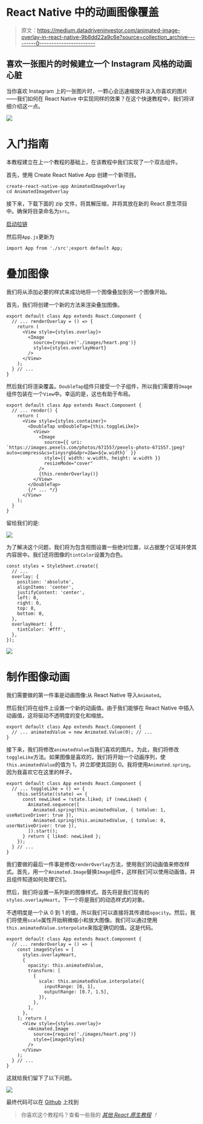 # React Native 中的动画图像覆盖

> 原文：<https://medium.datadriveninvestor.com/animated-image-overlay-in-react-native-9b8dd22a9c6e?source=collection_archive---------0----------------------->

## 喜欢一张图片的时候建立一个 Instagram 风格的动画心脏

当你喜欢 Instagram 上的一张图片时，一颗心会迅速缩放并淡入你喜欢的图片——我们如何在 React Native 中实现同样的效果？在这个快速教程中，我们将详细介绍这一点。

![](img/aba941db2ab6f243497418f0102bf177.png)

# 入门指南

本教程建立在上一个教程的基础上，在该教程中我们实现了一个双击组件。

首先，使用 Create React Native App 创建一个新项目。

```
create-react-native-app AnimatedImageOverlay
cd AnimatedImageOverlay
```

接下来，下载下面的 zip 文件，将其解压缩，并将其放在新的 React 原生项目中。确保将目录命名为`src`。

[启动拉链](https://github.com/HandlebarLabs/react-native-examples-and-tutorials/blob/master/tutorials/instagram-style-animated-image-overlay/tutorial-assets/src.zip)

然后将`App.js`更新为

```
import App from './src';export default App;
```

# 叠加图像

我们将从添加必要的样式来成功地将一个图像叠加到另一个图像开始。

首先，我们将创建一个新的方法来渲染叠加图像。

```
export default class App extends React.Component {
  // ... renderOverlay = () => {
    return (
      <View style={styles.overlay}>
        <Image
          source={require('./images/heart.png')}
          style={styles.overlayHeart}
        />
      </View>
    );
  } // ...
}
```

然后我们将渲染覆盖。`DoubleTap`组件只接受一个子组件，所以我们需要将`Image`组件包装在一个`View`中。幸运的是，这也有助于布局。

```
export default class App extends React.Component {
  // ... render() {
    return (
      <View style={styles.container}>
        <DoubleTap onDoubleTap={this.toggleLike}>
          <View>
            <Image
              source={{ uri: `https://images.pexels.com/photos/671557/pexels-photo-671557.jpeg?auto=compress&cs=tinysrgb&dpr=2&w=${w.width}` }}
              style={{ width: w.width, height: w.width }}
              resizeMode="cover"
            />
            {this.renderOverlay()}
          </View>
        </DoubleTap>
        {/* ... */}
      </View>
    );
  }
}
```

留给我们的是:

![](img/3592dd9b5c6dbd03a7f5044f0ccd6796.png)

为了解决这个问题，我们将为包含视图设置一些绝对位置，以占据整个区域并使其内容居中。我们还将图像的`tintColor`设置为白色。

```
const styles = StyleSheet.create({
  // ...
  overlay: {
    position: 'absolute',
    alignItems: 'center',
    justifyContent: 'center',
    left: 0,
    right: 0,
    top: 0,
    bottom: 0,
  },
  overlayHeart: {
    tintColor: '#fff',
  },
});
```

![](img/e1fc14ea8ef48bf2f5ddf3ed0ab06583.png)

# 制作图像动画

我们需要做的第一件事是动画图像:从 React Native 导入`Animated`。

然后我们将在组件上设置一个新的动画值。由于我们能够在 React Native 中插入动画值，这将驱动不透明度的变化和缩放。

```
export default class App extends React.Component {
  // ... animatedValue = new Animated.Value(0); // ...
}
```

接下来，我们将修改`animatedValue`当我们喜欢的图片。为此，我们将修改`toggleLike`方法。如果图像是喜欢的，我们将开始一个动画序列，使`this.animatedValue`的值为 1，并立即使其回到 0。我将使用`Animated.spring`，因为我喜欢它在这里的样子。

```
export default class App extends React.Component {
  // ... toggleLike = () => {
    this.setState((state) => {
      const newLiked = !state.liked; if (newLiked) {
        Animated.sequence([
          Animated.spring(this.animatedValue, { toValue: 1, useNativeDriver: true }),
          Animated.spring(this.animatedValue, { toValue: 0, userNativeDriver: true }),
        ]).start();
      } return { liked: newLiked };
    });
  } // ...
}
```

我们要做的最后一件事是修改`renderOverlay`方法，使用我们的动画值来修改样式。首先，用一个`Animated.Image`替换`Image`组件，这样我们可以使用动画值，并且组件知道如何处理它们。

然后，我们将设置一系列新的图像样式。首先将是我们现有的`styles.overlayHeart`，下一个将是我们的动态样式的对象。

不透明度是一个从 0 到 1 的值，所以我们可以直接将其传递给`opacity`。然后，我们将使用`scale`属性开始稍微缩小和放大图像。我们可以通过使用`this.animatedValue.interpolate`来指定确切的值。这是代码。

```
export default class App extends React.Component {
  // ... renderOverlay = () => {
    const imageStyles = [
      styles.overlayHeart,
      {
        opacity: this.animatedValue,
        transform: [
          {
            scale: this.animatedValue.interpolate({
              inputRange: [0, 1],
              outputRange: [0.7, 1.5],
            }),
          },
        ],
      },
    ]; return (
      <View style={styles.overlay}>
        <Animated.Image
          source={require('./images/heart.png')}
          style={imageStyles}
        />
      </View>
    );
  } // ...
}
```

这就给我们留下了以下问题。

![](img/aba941db2ab6f243497418f0102bf177.png)

最终代码可以在 [Github](https://github.com/HandlebarLabs/react-native-examples-and-tutorials/tree/master/tutorials/instagram-style-animated-image-overlay) 上找到

> 你喜欢这个教程吗？查看一些我的 [*其他 React 原生教程*](https://github.com/HandlebarLabs/react-native-examples-and-tutorials) *！*